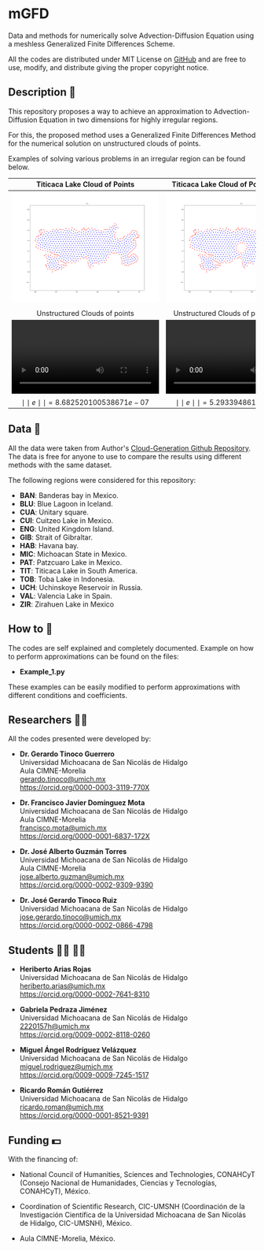 # mGFD
Data and methods for numerically solve Advection-Diffusion Equation using a meshless Generalized Finite Differences Scheme.

All the codes are distributed under MIT License on [GitHub](https://github.com/gstinoco/mGFD) and are free to use, modify, and distribute giving the proper copyright notice.

## Description :memo:
This repository proposes a way to achieve an approximation to Advection-Diffusion Equation in two dimensions for highly irregular regions.

For this, the proposed method uses a Generalized Finite Differences Method for the numerical solution on unstructured clouds of points.

Examples of solving various problems in an irregular region can be found below.

| Titicaca Lake Cloud of Points                                                                        | Titicaca Lake Cloud of Points with Holes      |                                                      
| :--------------------------------------------------------------------------------------------------: | :-------------------------------------------:                                                        |
| <img src="Data/Clouds/TIT.png">                                                                      | <img src="Data/Holes/TIT.png">                                                                       |
|                                                                                                      |                                                                                                      |
| Unstructured Clouds of points                                                                        | Unstructured Clouds of points with holes                                                             |
| <video src="https://github.com/gstinoco/mGFD/assets/111999346/f3ace4e7-de20-4420-a492-8bea4be77d9d"> | <video src="https://github.com/gstinoco/mGFD/assets/111999346/8226f148-2086-4dbe-85e5-597ba4ed8498"> |
| $\mid\mid e\mid\mid = 8.682520100538671e-07$                                                         | $\mid\mid e\mid\mid = 5.293394861064519e-07$                                                         |


## Data :open_file_folder:
All the data were taken from Author's [Cloud-Generation Github Repository](https://github.com/gstinoco/Cloud-Generation). The data is free for anyone to use to compare the results using different methods with the same dataset.

The following regions were considered for this repository:
- **BAN**: Banderas bay in Mexico.
- **BLU**: Blue Lagoon in Iceland.
- **CUA**: Unitary square.
- **CUI**: Cuitzeo Lake in Mexico.
- **ENG**: United Kingdom Island.
- **GIB**: Strait of Gibraltar.
- **HAB**: Havana bay.
- **MIC**: Michoacan State in Mexico.
- **PAT**: Patzcuaro Lake in Mexico.
- **TIT**: Titicaca Lake in South America.
- **TOB**: Toba Lake in Indonesia.
- **UCH**: Uchinskoye Reservoir in Russia.
- **VAL**: Valencia Lake in Spain.
- **ZIR**: Zirahuen Lake in Mexico

## How to :microscope:
The codes are self explained and completely documented. Example on how to perform approximations can be found on the files:
- **Example_1.py**

These examples can be easily modified to perform approximations with different conditions and coefficients.

## Researchers :scientist:
All the codes presented were developed by:
    
  - **Dr. Gerardo Tinoco Guerrero**<br>
    Universidad Michoacana de San Nicolás de Hidalgo<br>
    Aula CIMNE-Morelia<br>
    gerardo.tinoco@umich.mx<br>
    https://orcid.org/0000-0003-3119-770X

  - **Dr. Francisco Javier Domínguez Mota**<br>
    Universidad Michoacana de San Nicolás de Hidalgo<br>
    Aula CIMNE-Morelia<br>
    francisco.mota@umich.mx<br>
    https://orcid.org/0000-0001-6837-172X

  - **Dr. José Alberto Guzmán Torres**<br>
    Universidad Michoacana de San Nicolás de Hidalgo<br>
    Aula CIMNE-Morelia<br>
    jose.alberto.guzman@umich.mx<br>
    https://orcid.org/0000-0002-9309-9390

  - **Dr. José Gerardo Tinoco Ruiz**<br>
    Universidad Michoacana de San Nicolás de Hidalgo<br>
    jose.gerardo.tinoco@umich.mx<br>
    https://orcid.org/0000-0002-0866-4798

## Students :man_student: :woman_student:
  - **Heriberto Arias Rojas**<br>
    Universidad Michoacana de San Nicolás de Hidalgo<br>
    heriberto.arias@umich.mx<br>
    https://orcid.org/0000-0002-7641-8310

  - **Gabriela Pedraza Jiménez**<br>
    Universidad Michoacana de San Nicolás de Hidalgo<br>
    2220157h@umich.mx<br>
    https://orcid.org/0009-0002-8118-0260
  
  - **Miguel Ángel Rodríguez Velázquez**<br>
    Universidad Michoacana de San Nicolás de Hidalgo<br>
    miguel.rodriguez@umich.mx<br>
    https://orcid.org/0009-0009-7245-1517
  
  - **Ricardo Román Gutiérrez**<br>
    Universidad Michoacana de San Nicolás de Hidalgo<br>
    ricardo.roman@umich.mx<br>
    https://orcid.org/0000-0001-8521-9391

<!--
  - **Nancy Saray Saucedo León**<br>
    Universidad Michoacana de San Nicolás de Hidalgo<br>
    1153558a@umich.mx<br>
-->
## Funding :dollar:
With the financing of:

  - National Council of Humanities, Sciences and Technologies, CONAHCyT (Consejo Nacional de Humanidades, Ciencias y Tecnologías, CONAHCyT), México.
  
  - Coordination of Scientific Research, CIC-UMSNH (Coordinación de la Investigación Científica de la Universidad Michoacana de San Nicolás de Hidalgo, CIC-UMSNH), México.
  
  - Aula CIMNE-Morelia, México.
